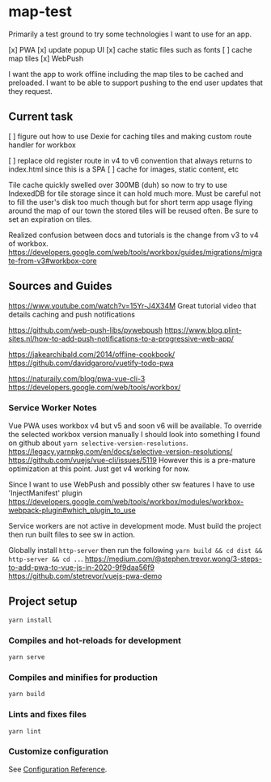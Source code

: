 # map-test

Primarily a test ground to try some technologies I want to use for an app.

[x] PWA
  [x] update popup UI
  [x] cache static files such as fonts
  [ ] cache map tiles
[x] WebPush

I want the app to work offline including the map tiles to be cached and preloaded.
I want to be able to support pushing to the end user updates that they request.

## Current task

[ ] figure out how to use Dexie for caching tiles and making custom route handler for workbox

[ ] replace old register route in v4 to v6 convention that always returns to index.html since this is a SPA
[ ] cache for images, static content, etc

Tile cache quickly swelled over 300MB (duh) so now to try to use IndexedDB for tile 
storage since it can hold much more. Must be careful not to fill the user's disk
too much though but for short term app usage flying around the map of our town 
the stored tiles will be reused often. Be sure to set an expiration on tiles.

Realized confusion between docs and tutorials is the change from v3 to v4 of workbox.
https://developers.google.com/web/tools/workbox/guides/migrations/migrate-from-v3#workbox-core


## Sources and Guides

https://www.youtube.com/watch?v=15Yr-J4X34M
Great tutorial video that details caching and push notifications

https://github.com/web-push-libs/pywebpush
https://www.blog.plint-sites.nl/how-to-add-push-notifications-to-a-progressive-web-app/

https://jakearchibald.com/2014/offline-cookbook/
https://github.com/davidgaroro/vuetify-todo-pwa

https://naturaily.com/blog/pwa-vue-cli-3
https://developers.google.com/web/tools/workbox/


### Service Worker Notes

Vue PWA uses workbox v4 but v5 and soon v6 will be available. To override the selected workbox 
version manually I should look into something I found on github about `yarn selective-version-resolutions`.
https://legacy.yarnpkg.com/en/docs/selective-version-resolutions/
https://github.com/vuejs/vue-cli/issues/5119
However this is a pre-mature optimization at this point. Just get v4 working for now.


Since I want to use WebPush and possibly other sw features I have to use 'InjectManifest' plugin
https://developers.google.com/web/tools/workbox/modules/workbox-webpack-plugin#which_plugin_to_use


Service workers are not active in development mode. Must build the project then run built files to 
see sw in action.

Globally install `http-server` then run the following `yarn build && cd dist && http-server && cd ..`.
https://medium.com/@stephen.trevor.wong/3-steps-to-add-pwa-to-vue-js-in-2020-9f9daa56f9
https://github.com/stetrevor/vuejs-pwa-demo


## Project setup
```
yarn install
```

### Compiles and hot-reloads for development
```
yarn serve
```

### Compiles and minifies for production
```
yarn build
```

### Lints and fixes files
```
yarn lint
```

### Customize configuration
See [Configuration Reference](https://cli.vuejs.org/config/).
